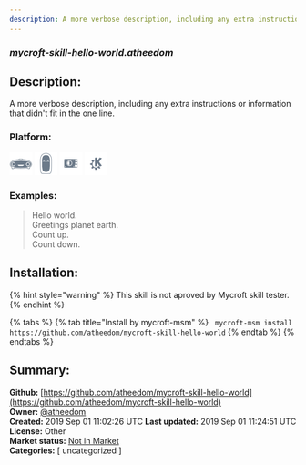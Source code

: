 ```yaml
---
description: A more verbose description, including any extra instructions or
---
```


### _mycroft-skill-hello-world.atheedom_  
## Description:  
A more verbose description, including any extra instructions or
information that didn't fit in the one line.  
  
### Platform:  
 ![Mark I](../.gitbook/assets/mark-1-icon.png)  ![Mark II](../.gitbook/assets/mark-2-icon.png)  ![Picroft](../.gitbook/assets/picroft-icon.png)  ![plasmoid](../.gitbook/assets/kde.png)   
### Examples:  
> Hello world.  
> Greetings planet earth.  
> Count up.  
> Count down.  
  
## Installation:  
{% hint style="warning" %}
This skill is not aproved by Mycroft skill tester.
{% endhint %}
    
{% tabs %}
{% tab title="Install by mycroft-msm" %}
``` mycroft-msm install https://github.com/atheedom/mycroft-skill-hello-world```
{% endtab %}
  {% endtabs %}
    
## Summary:  
**Github:** [https://github.com/atheedom/mycroft-skill-hello-world](https://github.com/atheedom/mycroft-skill-hello-world)  
**Owner:** [@atheedom](https://github.com/atheedom)  
**Created:** 2019 Sep 01 11:02:26 UTC  **Last updated:** 2019 Sep 01 11:24:51 UTC  
**License:** Other  
**Market status:** [Not in Market](https://market.mycroft.ai/skill/)  
**Categories:** [ uncategorized ]   
